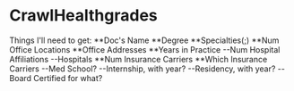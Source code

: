 CrawlHealthgrades
=================

Things I'll need to get:
**Doc's Name
**Degree
**Specialties(;)
**Num Office Locations
**Office Addresses
**Years in Practice
--Num Hospital Affiliations
--Hospitals
**Num Insurance Carriers
**Which Insurance Carriers
--Med School?
--Internship, with year?
--Residency, with year?
--Board Certified for what?
